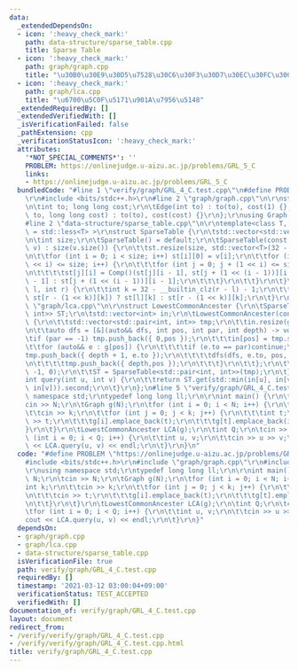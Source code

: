 ```yaml
---
data:
  _extendedDependsOn:
  - icon: ':heavy_check_mark:'
    path: data-structure/sparse_table.cpp
    title: Sparse Table
  - icon: ':heavy_check_mark:'
    path: graph/graph.cpp
    title: "\u30B0\u30E9\u30D5\u7528\u30C6\u30F3\u30D7\u30EC\u30FC\u30C8"
  - icon: ':heavy_check_mark:'
    path: graph/lca.cpp
    title: "\u6700\u5C0F\u5171\u901A\u7956\u5148"
  _extendedRequiredBy: []
  _extendedVerifiedWith: []
  _isVerificationFailed: false
  _pathExtension: cpp
  _verificationStatusIcon: ':heavy_check_mark:'
  attributes:
    '*NOT_SPECIAL_COMMENTS*': ''
    PROBLEM: https://onlinejudge.u-aizu.ac.jp/problems/GRL_5_C
    links:
    - https://onlinejudge.u-aizu.ac.jp/problems/GRL_5_C
  bundledCode: "#line 1 \"verify/graph/GRL_4_C.test.cpp\"\n#define PROBLEM \"https://onlinejudge.u-aizu.ac.jp/problems/GRL_5_C\"\
    \r\n#include <bits/stdc++.h>\r\n#line 2 \"graph/graph.cpp\"\n\r\nstruct Edge {\r\
    \n\tint to; long long cost;\r\n\tEdge(int to) : to(to), cost(1) {};\r\n\tEdge(int\
    \ to, long long cost) : to(to), cost(cost) {}\r\n};\r\nusing Graph = std::vector<std::vector<Edge>>;\n\
    #line 2 \"data-structure/sparse_table.cpp\"\n\r\ntemplate<class T, class Comp\
    \ = std::less<T> >\r\nstruct SparseTable {\r\n\tstd::vector<std::vector<T>> st;\r\
    \n\tint size;\r\n\tSparseTable() = default;\r\n\tSparseTable(const std::vector<T>&\
    \ v) : size(v.size()) {\r\n\t\tst.resize(size, std::vector<T>(32 - __builtin_clz(size)));\r\
    \n\t\tfor (int i = 0; i < size; i++) st[i][0] = v[i];\r\n\t\tfor (int i = 1; (1\
    \ << i) <= size; i++) {\r\n\t\t\tfor (int j = 0; j + (1 << i) <= size; j++) {\r\
    \n\t\t\t\tst[j][i] = Comp()(st[j][i - 1], st[j + (1 << (i - 1))][i - 1]) ? st[j][i\
    \ - 1] : st[j + (1 << (i - 1))][i - 1];\r\n\t\t\t}\r\n\t\t}\r\n\t}\r\n\tT get(int\
    \ l, int r) {\r\n\t\tint k = 32 - __builtin_clz(r - l) - 1;\r\n\t\treturn Comp()(st[l][k],\
    \ st[r - (1 << k)][k]) ? st[l][k] : st[r - (1 << k)][k];\r\n\t}\r\n};\n#line 4\
    \ \"graph/lca.cpp\"\n\r\nstruct LowestCommonAncester {\r\n\tSparseTable<std::pair<int,\
    \ int>> ST;\r\n\tstd::vector<int> in;\r\n\tLowestCommonAncester(const Graph& g)\
    \ {\r\n\t\tstd::vector<std::pair<int, int>> tmp;\r\n\t\tin.resize(g.size());\r\
    \n\t\tauto dfs = [&](auto&& dfs, int pos, int par, int depth) -> void {\r\n\t\t\
    \tif (par == -1) tmp.push_back({ 0,pos });\r\n\t\t\tin[pos] = tmp.size();\r\n\t\
    \t\tfor (auto&& e : g[pos]) {\r\n\t\t\t\tif (e.to == par)continue;\r\n\t\t\t\t\
    tmp.push_back({ depth + 1, e.to });\r\n\t\t\t\tdfs(dfs, e.to, pos, depth + 1);\r\
    \n\t\t\t\ttmp.push_back({ depth,pos });\r\n\t\t\t}\r\n\t\t};\r\n\t\tdfs(dfs, 0,\
    \ -1, 0);\r\n\t\tST = SparseTable<std::pair<int, int>>(tmp);\r\n\t}\r\n\r\n\t\
    int query(int u, int v) {\r\n\t\treturn ST.get(std::min(in[u], in[v]) - 1, std::max(in[u],\
    \ in[v])).second;\r\n\t}\r\n};\n#line 5 \"verify/graph/GRL_4_C.test.cpp\"\nusing\
    \ namespace std;\r\ntypedef long long ll;\r\n\r\nint main() {\r\n\tint N;\r\n\t\
    cin >> N;\r\n\tGraph g(N);\r\n\tfor (int i = 0; i < N; i++) {\r\n\t\tint k;\r\n\
    \t\tcin >> k;\r\n\t\tfor (int j = 0; j < k; j++) {\r\n\t\t\tint t;\r\n\t\t\tcin\
    \ >> t;\r\n\t\t\tg[i].emplace_back(t);\r\n\t\t\tg[t].emplace_back(i);\r\n\t\t\
    }\r\n\t}\r\n\tLowestCommonAncester LCA(g);\r\n\tint Q;\r\n\tcin >> Q;\r\n\tfor\
    \ (int i = 0; i < Q; i++) {\r\n\t\tint u, v;\r\n\t\tcin >> u >> v;\r\n\t\tcout\
    \ << LCA.query(u, v) << endl;\r\n\t}\r\n}\n"
  code: "#define PROBLEM \"https://onlinejudge.u-aizu.ac.jp/problems/GRL_5_C\"\r\n\
    #include <bits/stdc++.h>\r\n#include \"graph/graph.cpp\"\r\n#include \"graph/lca.cpp\"\
    \r\nusing namespace std;\r\ntypedef long long ll;\r\n\r\nint main() {\r\n\tint\
    \ N;\r\n\tcin >> N;\r\n\tGraph g(N);\r\n\tfor (int i = 0; i < N; i++) {\r\n\t\t\
    int k;\r\n\t\tcin >> k;\r\n\t\tfor (int j = 0; j < k; j++) {\r\n\t\t\tint t;\r\
    \n\t\t\tcin >> t;\r\n\t\t\tg[i].emplace_back(t);\r\n\t\t\tg[t].emplace_back(i);\r\
    \n\t\t}\r\n\t}\r\n\tLowestCommonAncester LCA(g);\r\n\tint Q;\r\n\tcin >> Q;\r\n\
    \tfor (int i = 0; i < Q; i++) {\r\n\t\tint u, v;\r\n\t\tcin >> u >> v;\r\n\t\t\
    cout << LCA.query(u, v) << endl;\r\n\t}\r\n}"
  dependsOn:
  - graph/graph.cpp
  - graph/lca.cpp
  - data-structure/sparse_table.cpp
  isVerificationFile: true
  path: verify/graph/GRL_4_C.test.cpp
  requiredBy: []
  timestamp: '2021-03-12 03:00:04+09:00'
  verificationStatus: TEST_ACCEPTED
  verifiedWith: []
documentation_of: verify/graph/GRL_4_C.test.cpp
layout: document
redirect_from:
- /verify/verify/graph/GRL_4_C.test.cpp
- /verify/verify/graph/GRL_4_C.test.cpp.html
title: verify/graph/GRL_4_C.test.cpp
---
```

